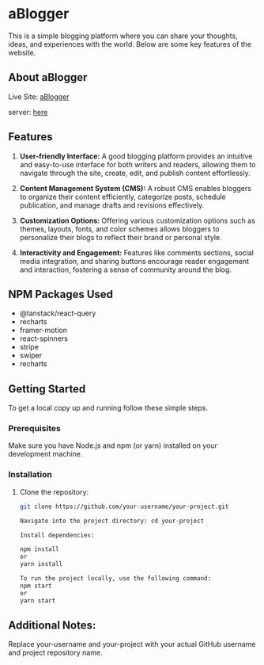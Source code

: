 # aBlogger 

This is a simple blogging platform where you can share your thoughts, ideas, and experiences with the world. Below are some key features of the website.

## About aBlogger

Live Site: [aBlogger](https://scintillating-meringue-0cb917.netlify.app) 

server: [here](https://github.com/Mdafsarx/ph-11-as-server)

## Features

1. **User-friendly Interface:** A good blogging platform provides an intuitive and easy-to-use interface for both writers and readers, allowing them to navigate through the site, create, edit, and publish content effortlessly.

2. **Content Management System (CMS):** A robust CMS enables bloggers to organize their content efficiently, categorize posts, schedule publication, and manage drafts and revisions effectively.

3. **Customization Options:** Offering various customization options such as themes, layouts, fonts, and color schemes allows bloggers to personalize their blogs to reflect their brand or personal style.

4. **Interactivity and Engagement:** Features like comments sections, social media integration, and sharing buttons encourage reader engagement and interaction, fostering a sense of community around the blog.


## NPM Packages Used
- @tanstack/react-query
- recharts
- framer-motion
- react-spinners
- stripe
- swiper
- recharts


## Getting Started

To get a local copy up and running follow these simple steps.

### Prerequisites

Make sure you have Node.js and npm (or yarn) installed on your development machine.

### Installation

1. Clone the repository:
   ```sh
   git clone https://github.com/your-username/your-project.git
   
   Navigate into the project directory: cd your-project

   Install dependencies:
   
   npm install
   or
   yarn install

   To run the project locally, use the following command:
   npm start
   or
   yarn start

##  Additional Notes:
Replace your-username and your-project with your actual GitHub username and project repository name.



